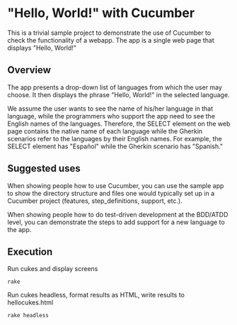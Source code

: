 # "Hello, World!" with Cucumber

This is a trivial sample project to demonstrate the use of Cucumber to check the functionality of a webapp. The app is a single web page that displays "Hello, World!" 

## Overview

The app presents a drop-down list of languages from which the user may choose. It then displays the phrase "Hello, World!" in the selected language.

We assume the user wants to see the name of his/her language in that language, while the programmers who support the app need to see the English names of the languages. Therefore, the SELECT element on the web page contains the native name of each language while the Gherkin scenarios refer to the languages by their English names. For example, the SELECT element has "Espa&ntilde;ol" while the Gherkin scenario has "Spanish."

## Suggested uses

When showing people how to use Cucumber, you can use the sample app to show the directory structure and files one would typically set up in a Cucumber project (features, step_definitions, support, etc.).

When showing people how to do test-driven development at the BDD/ATDD level, you can demonstrate the steps to add support for a new language to the app. 

## Execution

Run cukes and display screens

```shell
rake
```

Run cukes headless, format results as HTML, write results to hellocukes.html

```shell
rake headless
```


